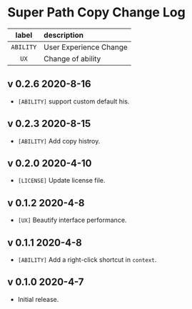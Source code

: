 # **Super Path Copy Change Log**

|   label   | description            |
| :-------: | :--------------------- |
| `ABILITY` | User Experience Change |
|   `UX`    | Change of ability      |

## v 0.2.6 2020-8-16

- `[ABILITY]` support custom default his.

## v 0.2.3 2020-8-15

- `[ABILITY]` Add copy histroy.

## v 0.2.0 2020-4-10

- `[LICENSE]` Update license file.

## v 0.1.2 2020-4-8

- `[UX]` Beautify interface performance.

## v 0.1.1 2020-4-8

- `[ABILITY]` Add a right-click shortcut in `context`.

## v 0.1.0 2020-4-7

- Initial release.